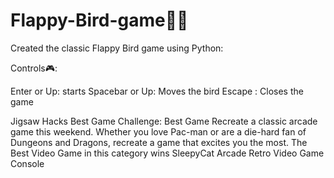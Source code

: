 # Flappy-Bird-game🐤🐤

Created the classic Flappy Bird game using Python:

Controls🎮:

Enter or Up: starts
Spacebar or Up: Moves the bird
Escape : Closes the game

Jigsaw Hacks Best Game Challenge: Best Game
Recreate a classic arcade game this weekend. Whether you love Pac-man or are a die-hard fan of Dungeons and Dragons, recreate a game that excites you the most. The Best Video Game in this category wins SleepyCat Arcade Retro Video Game Console
